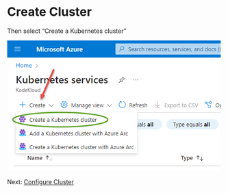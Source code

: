 # Create Cluster

Then select “Create a Kubernetes cluster”

![image](../images/03-create-cluster.png)

Next: [Configure Cluster](./04-creation-form.md)

